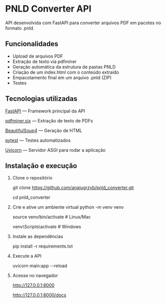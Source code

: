 # PNLD Converter API
API desenvolvida com FastAPI para converter arquivos PDF em pacotes no formato .pnld.

## Funcionalidades
- Upload de arquivos PDF
-  Extração de texto via pdfminer
-  Geração automática da estrutura de pastas PNLD
-  Criação de um index.html com o conteúdo extraído
-  Empacotamento final em um arquivo .pnld (ZIP)
-  Testes

## Tecnologias utilizadas
[FastAPI](https://fastapi.tiangolo.com/)
 — Framework principal da API
 
[pdfminer.six](https://github.com/pdfminer/pdfminer.six)
 — Extração de texto de PDFs
 
 [BeautifulSoup4](https://www.crummy.com/software/BeautifulSoup/)
 — Geração de HTML
 
 [pytest](https://docs.pytest.org/en/stable/)
 — Testes automatizados
 
 [Uvicorn](https://uvicorn.dev/)
 — Servidor ASGI para rodar a aplicação

## Instalação e execução
1. Clone o repositório

   git clone https://github.com/anajugrzyb/pnld_converter.git

   cd pnld_converter
3. Crie e ative um ambiente virtual
   python -m venv venv

   source venv/bin/activate  # Linux/Mac
   
   venv\Scripts\activate     # Windows
4. Instale as dependências

    pip install -r requirements.txt
6. Execute a API

    uvicorn main:app --reload
8. Acesse no navegador

    http://127.0.0.1:8000

   http://127.0.0.1:8000/docs
